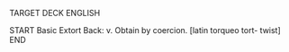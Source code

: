 TARGET DECK
ENGLISH

START
Basic
Extort
Back: v. Obtain by coercion. [latin torqueo tort- twist]
END
